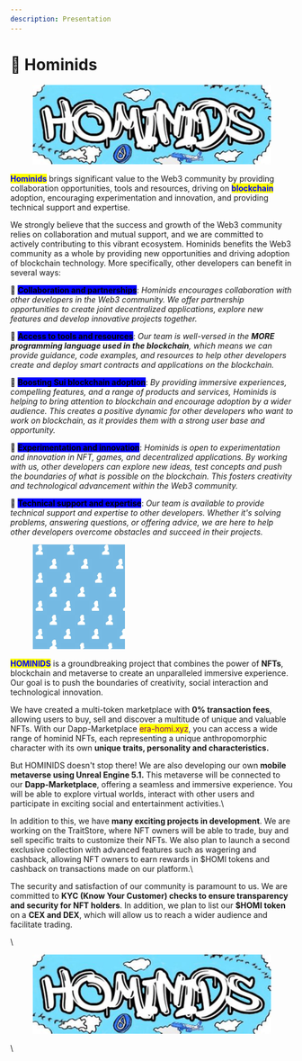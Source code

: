 ```yaml
---
description: Presentation
---
```


# 📢 Hominids

<figure><img src=".gitbook/assets/banner.jpg" alt=""><figcaption></figcaption></figure>

<mark style="color:blue;">**Hominids**</mark> brings significant value to the Web3 community by providing collaboration opportunities, tools and resources, driving on <mark style="color:blue;">**blockchain**</mark> adoption, encouraging experimentation and innovation, and providing technical support and expertise.&#x20;

We strongly believe that the success and growth of the Web3 community relies on collaboration and mutual support, and we are committed to actively contributing to this vibrant ecosystem. Hominids benefits the Web3 community as a whole by providing new opportunities and driving adoption of blockchain technology. More specifically, other developers can benefit in several ways:



&#x20;  🔹 <mark style="background-color:blue;">**Collaboration and partnerships**</mark>: _Hominids encourages collaboration with other developers in the Web3 community. We offer partnership opportunities to create joint decentralized applications, explore new features and develop innovative projects together._

&#x20;   🔹 <mark style="background-color:blue;">**Access to tools and resources**</mark>: _Our team is well-versed in the **MORE programming language used in the  blockchain**, which means we can provide guidance, code examples, and resources to help other developers create and deploy smart contracts and applications on the blockchain._

&#x20;  🔹 <mark style="background-color:blue;">**Boosting Sui blockchain adoption**</mark>: _By providing immersive experiences, compelling features, and a range of products and services, Hominids is helping to bring attention to blockchain and encourage adoption by a wider audience. This creates a positive dynamic for other developers who want to work on blockchain, as it provides them with a strong user base and opportunity._

&#x20;  🔹 <mark style="background-color:blue;">**Experimentation and innovation**</mark>: _Hominids is open to experimentation and innovation in NFT, games, and decentralized applications. By working with us, other developers can explore new ideas, test concepts and push the boundaries of what is possible on the blockchain. This fosters creativity and technological advancement within the Web3 community._

&#x20;  🔹 <mark style="background-color:blue;">**Technical support and expertise**</mark>: _Our team is available to provide technical support and expertise to other developers. Whether it's solving problems, answering questions, or offering advice, we are here to help other developers overcome obstacles and succeed in their projects._

<figure><img src=".gitbook/assets/Screenshot_20230405_024757.jpg" alt="" width="164"><figcaption></figcaption></figure>

<mark style="color:blue;">**HOMINIDS**</mark> is a groundbreaking project that combines the power of **NFTs**, blockchain and metaverse to create an unparalleled immersive experience. Our goal is to push the boundaries of creativity, social interaction and technological innovation.



We have created a multi-token marketplace with **0% transaction fees**, allowing users to buy, sell and discover a multitude of unique and valuable NFTs. With our Dapp-Marketplace <mark style="color:purple;">era-homi.xyz</mark>, you can access a wide range of hominid NFTs, each representing a unique anthropomorphic character with its own **unique traits, personality and characteristics.**



But HOMINIDS doesn't stop there! We are also developing our own **mobile metaverse using Unreal Engine 5.1.** This metaverse will be connected to our **Dapp-Marketplace**, offering a seamless and immersive experience. You will be able to explore virtual worlds, interact with other users and participate in exciting social and entertainment activities.\


In addition to this, we have **many exciting projects in development**. We are working on the TraitStore, where NFT owners will be able to trade, buy and sell specific traits to customize their NFTs. We also plan to launch a second exclusive collection with advanced features such as wagering and cashback, allowing NFT owners to earn rewards in $HOMI tokens and cashback on transactions made on our platform.\


The security and satisfaction of our community is paramount to us. We are committed to **KYC (Know Your Customer) checks to ensure transparency and security for NFT holders**. In addition, we plan to list our **$HOMI token** on a **CEX and DEX**, which will allow us to reach a wider audience and facilitate trading.

\


<figure><img src=".gitbook/assets/banner.jpg" alt=""><figcaption></figcaption></figure>

\
